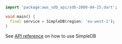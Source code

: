 ```dart
import 'package:aws_sdb_api/sdb-2009-04-15.dart';

void main() {
  final service = SimpleDB(region: 'eu-west-1');
}
```

See [API reference](https://pub.dev/documentation/aws_sdb_api/latest/sdb-2009-04-15/SimpleDB-class.html) on how to use SimpleDB
